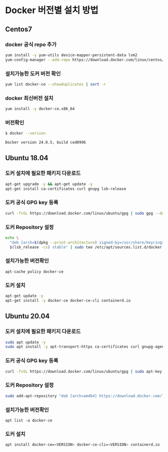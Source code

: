# Docker 버전별 설치 방법

## Centos7

### docker 공식 repo 추가 
```bash
yum install -y yum-utils device-mapper-persistent-data lvm2
yum-config-manager --add-repo https://download.docker.com/linux/centos/docker-ce.repo
```

### 설치가능한 도커 버전 확인
```bash
yum list docker-ce --showduplicates | sort -r
```

### docker 최신버전 설치 
```bash
yum install -y docker-ce.x86_64
```

### 버전확인 
```bash
$ docker --version

Docker version 24.0.5, build ced0996
```

## Ubuntu 18.04
### 도커 설치에 필요한 패키지 다운로드
```bash
apt-get upgrade -y && apt-get update -y
apt-get install ca-certificates curl gnupg lsb-release
```

### 도커 공식 GPG key 등록	
```bash
curl -fsSL https://download.docker.com/linux/ubuntu/gpg | sudo gpg --dearmor -o /usr/share/keyrings/docker-archive-keyring.gpg
```

### 도커 Repository 설정
```bash
echo \
  "deb [arch=$(dpkg --print-architecture) signed-by=/usr/share/keyrings/docker-archive-keyring.gpg] https://download.docker.com/linux/ubuntu \
  $(lsb_release -cs) stable" | sudo tee /etc/apt/sources.list.d/docker.list > /dev/null
```

### 설치가능한  버전확인 
```
apt-cache policy docker-ce
```
  
### 도커 설치
```bash
apt-get update -y
apt-get install -y docker-ce docker-ce-cli containerd.io  
```

## Ubuntu 20.04
### 도커 설치에 필요한 패키지 다운로드
```bash
sudo apt update -y
sudo apt install -y apt-transport-https ca-certificates curl gnupg-agent software-properties-common
```

### 도커 공식 GPG key 등록	
```bash
curl -fsSL https://download.docker.com/linux/ubuntu/gpg | sudo apt-key add -
```

### 도커 Repository 설정
```bash
sudo add-apt-repository "deb [arch=amd64] https://download.docker.com/linux/ubuntu $(lsb_release -cs) stable"
```

### 설치가능한  버전확인 
```
apt list -a docker-ce
```
  
### 도커 설치
```bash
apt install docker-ce=<VERSION> docker-ce-cli=<VERSION> containerd.io
```

